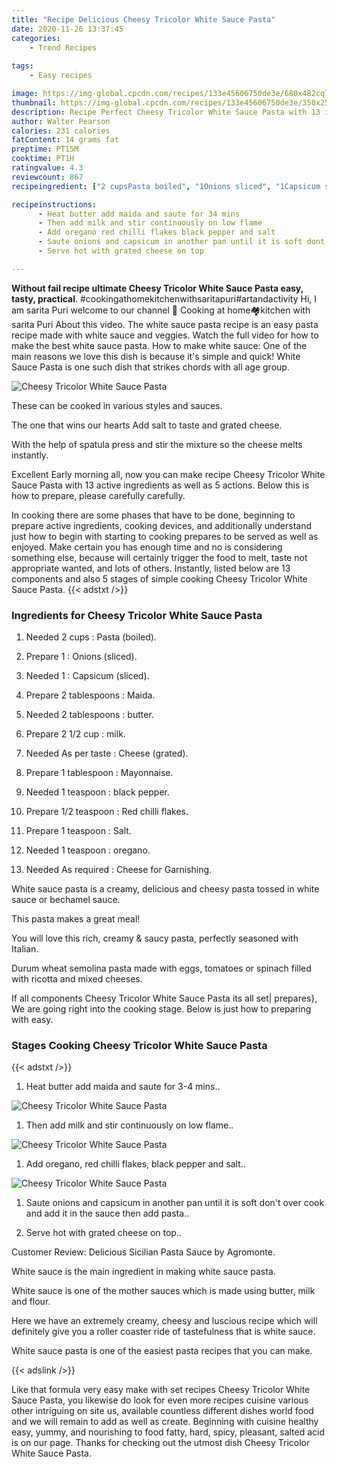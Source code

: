 ```yaml
---
title: "Recipe Delicious Cheesy Tricolor White Sauce Pasta"
date: 2020-11-26 13:37:45
categories:
    - Trend Recipes
    
tags:
    - Easy recipes

image: https://img-global.cpcdn.com/recipes/133e45606750de3e/680x482cq70/cheesy-tricolor-white-sauce-pasta-recipe-main-photo.jpg
thumbnail: https://img-global.cpcdn.com/recipes/133e45606750de3e/350x250cq70/cheesy-tricolor-white-sauce-pasta-recipe-main-photo.jpg
description: Recipe Perfect Cheesy Tricolor White Sauce Pasta with 13 ingredients and 5 stages of easy cooking.
author: Walter Pearson
calories: 231 calories
fatContent: 14 grams fat
preptime: PT15M
cooktime: PT1H
ratingvalue: 4.3
reviewcount: 867
recipeingredient: ["2 cupsPasta boiled", "1Onions sliced", "1Capsicum sliced", "2 tablespoonsMaida", "2 tablespoonsbutter", "2 1/2 cupmilk", "As per tasteCheese grated", "1 tablespoonMayonnaise", "1 teaspoonblack pepper", "1/2 teaspoonRed chilli flakes", "1 teaspoonSalt", "1 teaspoonoregano", "As requiredCheese for Garnishing"]

recipeinstructions: 
      - Heat butter add maida and saute for 34 mins 
      - Then add milk and stir continuously on low flame 
      - Add oregano red chilli flakes black pepper and salt 
      - Saute onions and capsicum in another pan until it is soft dont over cook and add it in the sauce then add pasta 
      - Serve hot with grated cheese on top

---
```




**Without fail recipe ultimate Cheesy Tricolor White Sauce Pasta easy, tasty, practical**. #cookingathomekitchenwithsaritapuri#artandactivity Hi, I am sarita Puri welcome to our channel 🍜 Cooking at home🏘kitchen with sarita Puri About this video. The white sauce pasta recipe is an easy pasta recipe made with white sauce and veggies. Watch the full video for how to make the best white sauce pasta. How to make white sauce: One of the main reasons we love this dish is because it&#39;s simple and quick! White Sauce Pasta is one such dish that strikes chords with all age group.


![Cheesy Tricolor White Sauce Pasta](https://img-global.cpcdn.com/recipes/133e45606750de3e/680x482cq70/cheesy-tricolor-white-sauce-pasta-recipe-main-photo.jpg "Cheesy Tricolor White Sauce Pasta")



These can be cooked in various styles and sauces.

The one that wins our hearts Add salt to taste and grated cheese.

With the help of spatula press and stir the mixture so the cheese melts instantly.


Excellent Early morning all, now you can make recipe Cheesy Tricolor White Sauce Pasta with 13 active ingredients as well as 5 actions. Below this is how to prepare, please carefully carefully.

In cooking there are some phases that have to be done, beginning to prepare active ingredients, cooking devices, and additionally understand just how to begin with starting to cooking prepares to be served as well as enjoyed. Make certain you has enough time and no is considering something else, because will certainly trigger the food to melt, taste not appropriate wanted, and lots of others. Instantly, listed below are 13 components and also 5 stages of simple cooking Cheesy Tricolor White Sauce Pasta.
{{< adstxt />}}

### Ingredients for Cheesy Tricolor White Sauce Pasta


1. Needed 2 cups : Pasta (boiled).

1. Prepare 1 : Onions (sliced).

1. Needed 1 : Capsicum (sliced).

1. Prepare 2 tablespoons : Maida.

1. Needed 2 tablespoons : butter.

1. Prepare 2 1/2 cup : milk.

1. Needed As per taste : Cheese (grated).

1. Prepare 1 tablespoon : Mayonnaise.

1. Needed 1 teaspoon : black pepper.

1. Prepare 1/2 teaspoon : Red chilli flakes.

1. Prepare 1 teaspoon : Salt.

1. Needed 1 teaspoon : oregano.

1. Needed As required : Cheese for Garnishing.


White sauce pasta is a creamy, delicious and cheesy pasta tossed in white sauce or bechamel sauce.

This pasta makes a great meal!

You will love this rich, creamy &amp; saucy pasta, perfectly seasoned with Italian.

Durum wheat semolina pasta made with eggs, tomatoes or spinach filled with ricotta and mixed cheeses.


If all components Cheesy Tricolor White Sauce Pasta its all set| prepares}, We are going right into the cooking stage. Below is just how to preparing with easy.

### Stages Cooking Cheesy Tricolor White Sauce Pasta

{{< adstxt />}}


1. Heat butter add maida and saute for 3-4 mins..



![Cheesy Tricolor White Sauce Pasta](https://img-global.cpcdn.com/steps/5f83d50e712aaacf/160x128cq70/cheesy-tricolor-white-sauce-pasta-recipe-step-1-photo.jpg" "Cheesy Tricolor White Sauce Pasta")



1. Then add milk and stir continuously on low flame..



![Cheesy Tricolor White Sauce Pasta](https://img-global.cpcdn.com/steps/c5689d9333627986/160x128cq70/cheesy-tricolor-white-sauce-pasta-recipe-step-2-photo.jpg" "Cheesy Tricolor White Sauce Pasta")



1. Add oregano, red chilli flakes, black pepper and salt..



![Cheesy Tricolor White Sauce Pasta](https://img-global.cpcdn.com/steps/4a684eecc8a4f4fe/160x128cq70/cheesy-tricolor-white-sauce-pasta-recipe-step-3-photo.jpg" "Cheesy Tricolor White Sauce Pasta")



1. Saute onions and capsicum in another pan until it is soft don&#39;t over cook and add it in the sauce then add pasta..



1. Serve hot with grated cheese on top..




Customer Review: Delicious Sicilian Pasta Sauce by Agromonte.

White sauce is the main ingredient in making white sauce pasta.

White sauce is one of the mother sauces which is made using butter, milk and flour.

Here we have an extremely creamy, cheesy and luscious recipe which will definitely give you a roller coaster ride of tastefulness that is white sauce.

White sauce pasta is one of the easiest pasta recipes that you can make.


{{< adslink />}}

Like that formula very easy make with set recipes Cheesy Tricolor White Sauce Pasta, you likewise do look for even more recipes cuisine various other intriguing on site us, available countless different dishes world food and we will remain to add as well as create. Beginning with cuisine healthy easy, yummy, and nourishing to food fatty, hard, spicy, pleasant, salted acid is on our page. Thanks for checking out the utmost dish Cheesy Tricolor White Sauce Pasta.
